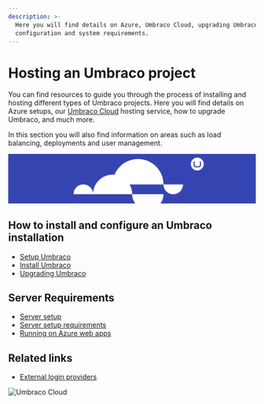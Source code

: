 ```yaml
---
description: >-
  Here you will find details on Azure, Umbraco Cloud, upgrading Umbraco, server
  configuration and system requirements.
---
```


# Hosting an Umbraco project

You can find resources to guide you through the process of installing and hosting different types of Umbraco projects. Here you will find details on Azure setups, our [Umbraco Cloud](https://app.gitbook.com/s/7zCNR9rpMEvvshrRfAAz/umbraco-cloud-documentation#getting-started) hosting service, how to upgrade Umbraco, and much more.

In this section you will also find information on areas such as load balancing, deployments and user management.

![Umbraco Cloud](images/cloud.png)

## How to install and configure an Umbraco installation

* [Setup Umbraco](https://app.gitbook.com/s/gEH4FChbCn7eDDqREvdE/fundamentals/setup)
* [Install Umbraco](https://app.gitbook.com/s/gEH4FChbCn7eDDqREvdE/fundamentals/setup#installation)
* [Upgrading Umbraco](https://app.gitbook.com/s/gEH4FChbCn7eDDqREvdE/fundamentals/setup#upgrade-your-project)

## Server Requirements

* [Server setup](https://app.gitbook.com/s/gEH4FChbCn7eDDqREvdE/fundamentals/setup#server-setup)
* [Server setup requirements](https://app.gitbook.com/s/gEH4FChbCn7eDDqREvdE/fundamentals/setup#requirements)
* [Running on Azure web apps](https://app.gitbook.com/s/gEH4FChbCn7eDDqREvdE/fundamentals/setup#server-setup)

## Related links

* [External login providers](https://app.gitbook.com/s/gEH4FChbCn7eDDqREvdE/reference/security#external-login-providers)

![Umbraco Cloud](../../marketplace-and-integrations/.gitbook/assets/umbraco\_free\_way\_01.png)
